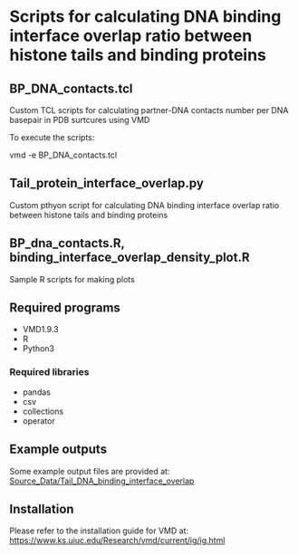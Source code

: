 # Scripts for calculating DNA binding interface overlap ratio between histone tails and binding proteins

## BP_DNA_contacts.tcl

Custom TCL scripts for calculating partner-DNA contacts number per DNA basepair in PDB surtcures using VMD

To execute the scripts:

vmd -e BP_DNA_contacts.tcl

## Tail_protein_interface_overlap.py

Custom pthyon script for calculating DNA binding interface overlap ratio between histone tails and binding proteins

## BP_dna_contacts.R, binding_interface_overlap_density_plot.R

Sample R scripts for making plots
 
## Required programs

* VMD1.9.3
* R
* Python3

### Required libraries

* pandas
* csv
* collections
* operator

## Example outputs

Some example output files are provided at: [Source_Data/Tail_DNA_binding_interface_overlap](https://github.com/yunhuip/Supplementary-data-for-Peng-et-al-2021/tree/main/Source_Data/Tail_DNA_binding_interface_overlap)

## Installation

Please refer to the installation guide for VMD at: https://www.ks.uiuc.edu/Research/vmd/current/ig/ig.html


